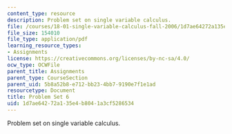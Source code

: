 ```yaml
---
content_type: resource
description: Problem set on single variable calculus.
file: /courses/18-01-single-variable-calculus-fall-2006/1d7ae64272a135e4b8041a3cf5286534_ps6.pdf
file_size: 154010
file_type: application/pdf
learning_resource_types:
- Assignments
license: https://creativecommons.org/licenses/by-nc-sa/4.0/
ocw_type: OCWFile
parent_title: Assignments
parent_type: CourseSection
parent_uid: 5b8a52b8-e712-bb23-4bb7-9190e7f1e1ad
resourcetype: Document
title: Problem Set 6
uid: 1d7ae642-72a1-35e4-b804-1a3cf5286534
---
```

Problem set on single variable calculus.
